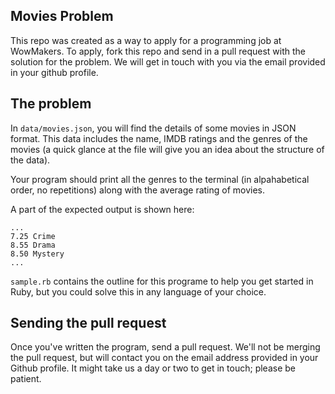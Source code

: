 
## Movies Problem

This repo was created as a way to apply for a programming job at WowMakers. To
apply, fork this repo and send in a pull request with the solution for the
problem. We will get in touch with you via the email provided in your github 
profile.

## The problem

In `data/movies.json`, you will find the details of some movies in JSON format.
This data includes the name, IMDB ratings and the genres of the movies (a quick
glance at the file will give you an idea about the structure of the data).

Your program should print all the genres to the terminal (in alpahabetical 
order, no repetitions) along with the average rating of movies.

A part of the expected output is shown here:

    ...
    7.25 Crime
    8.55 Drama
    8.50 Mystery
    ...

`sample.rb` contains the outline for this programe to help you get started in
Ruby, but you could solve this in any language of your choice.

## Sending the pull request

Once you've written the program, send a pull request. We'll not be merging the
pull request, but will contact you on the email address provided in your Github
profile. It might take us a day or two to get in touch; please be patient.
